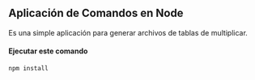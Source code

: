 ## Aplicación de Comandos en Node  

  Es una simple aplicación para generar archivos de tablas de multiplicar.

#### Ejecutar este comando

```
npm install
```